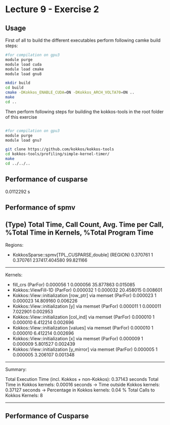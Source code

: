 # Lecture 9 - Exercise 2
## Usage

First of all to build the different executables perform following camke build steps:

```bash
#for compilation on gpu3
module purge
module load cuda
module load cmake
module load gnu8

mkdir build
cd build
cmake -DKokkos_ENABLE_CUDA=ON -DKokkos_ARCH_VOLTA70=ON ..
make
cd ..
```

Then perform following steps for building the kokkos-tools in the root folder of this exercise

```bash

#for compilation on gpu3
module purge
module load gnu7

git clone https://github.com/kokkos/kokkos-tools
cd kokkos-tools/profiling/simple-kernel-timer/
make
cd ../../..
```

## Performance of cusparse
0.0112292 s

## Performance of spmv

 (Type)   Total Time, Call Count, Avg. Time per Call, %Total Time in Kernels, %Total Program Time
-------------------------------------------------------------------------

Regions: 

- KokkosSparse::spmv[TPL_CUSPARSE,double]
 (REGION)   0.370761 1 0.370761 237417.404580 99.821166

-------------------------------------------------------------------------
Kernels: 

- fill_crs
 (ParFor)   0.000056 1 0.000056 35.877863 0.015085
- Kokkos::ViewFill-1D
 (ParFor)   0.000032 1 0.000032 20.458015 0.008601
- Kokkos::View::initialization [row_ptr] via memset
 (ParFor)   0.000023 1 0.000023 14.809160 0.006226
- Kokkos::View::initialization [y] via memset
 (ParFor)   0.000011 1 0.000011 7.022901 0.002953
- Kokkos::View::initialization [col_ind] via memset
 (ParFor)   0.000010 1 0.000010 6.412214 0.002696
- Kokkos::View::initialization [values] via memset
 (ParFor)   0.000010 1 0.000010 6.412214 0.002696
- Kokkos::View::initialization [x] via memset
 (ParFor)   0.000009 1 0.000009 5.801527 0.002439
- Kokkos::View::initialization [y_mirror] via memset
 (ParFor)   0.000005 1 0.000005 3.206107 0.001348

-------------------------------------------------------------------------
Summary:

Total Execution Time (incl. Kokkos + non-Kokkos):                   0.37143 seconds
Total Time in Kokkos kernels:                                       0.00016 seconds
   -> Time outside Kokkos kernels:                                  0.37127 seconds
   -> Percentage in Kokkos kernels:                                    0.04 %
Total Calls to Kokkos Kernels:                                            8

-------------------------------------------------------------------------

## Performance of Cusparse